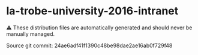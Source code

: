# la-trobe-university-2016-intranet

:warning: These distribution files are automatically generated and should never be manually managed.

Source git commit: 24ae6adf41f1390c48be98dae2ae16ab0f729f48
